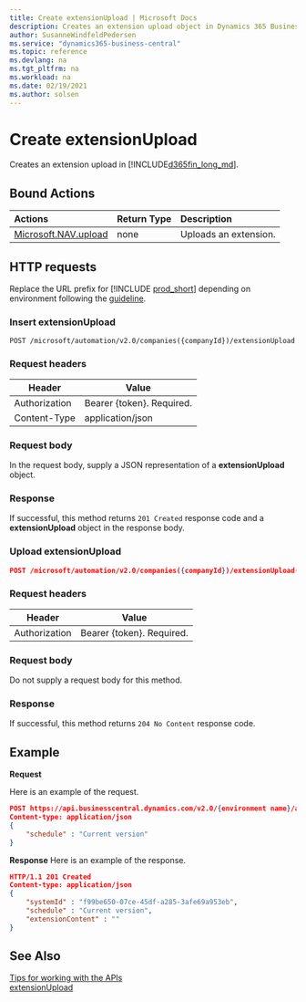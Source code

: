 ```yaml
---
title: Create extensionUpload | Microsoft Docs
description: Creates an extension upload object in Dynamics 365 Business Central.
author: SusanneWindfeldPedersen
ms.service: "dynamics365-business-central"
ms.topic: reference
ms.devlang: na
ms.tgt_pltfrm: na
ms.workload: na
ms.date: 02/19/2021
ms.author: solsen
---
```


<!-- NOTE: This article is an auto-generated stub from the metadata file. -->
<!-- The sections marked with an EDIT_IS_REQUIRED require manual editing. -->
# Create extensionUpload

Creates an extension upload in [!INCLUDE[d365fin_long_md](../../includes/d365fin_long_md.md)].

## Bound Actions

| Actions         | Return Type  |Description|
|:---------------|:-------------|:----------|
|[Microsoft.NAV.upload](dynamics-microsoft-automation-extension-post.md)|none|Uploads an extension.|

## HTTP requests

Replace the URL prefix for [!INCLUDE [prod_short](../../includes/prod_short.md)] depending on environment following the [guideline](/dynamics365/dynamics-nav/api-reference/v2.0/enabling-apis-for-dynamics-nav).


### Insert extensionUpload
```
POST /microsoft/automation/v2.0/companies({companyId})/extensionUpload
```

### Request headers

|Header|Value|
|------|-----|
|Authorization  |Bearer {token}. Required. |
|Content-Type  |application/json|

### Request body

In the request body, supply a JSON representation of a **extensionUpload** object.

### Response

If successful, this method returns ```201 Created``` response code and a **extensionUpload** object in the response body.

### Upload extensionUpload
```json
POST /microsoft/automation/v2.0/companies({companyId})/extensionUpload({extensionUploadId})/Microsoft.NAV.upload
```

### Request headers

|Header|Value|
|------|-----|
|Authorization  |Bearer {token}. Required. |

### Request body

Do not supply a request body for this method.

### Response

If successful, this method returns ```204 No Content``` response code.


## Example

**Request**

Here is an example of the request.

```json
POST https://api.businesscentral.dynamics.com/v2.0/{environment name}/api/microsoft/automation/v2.0/companies({companyId})/extensionUpload
Content-type: application/json
{
    "schedule" : "Current version"
}
```

**Response**
Here is an example of the response.

```json
HTTP/1.1 201 Created
Content-type: application/json
{
    "systemId" : "f99be650-07ce-45df-a285-3afe69a953eb",
    "schedule" : "Current version",
    "extensionContent" : ""
}
```

## See Also

[Tips for working with the APIs](/dynamics365/business-central/dev-itpro/developer/devenv-connect-apps-tips)  
[extensionUpload](../resources/dynamics_extensionUpload.md)  
